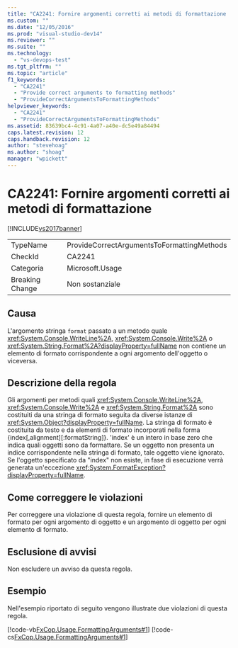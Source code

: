 ```yaml
---
title: "CA2241: Fornire argomenti corretti ai metodi di formattazione | Microsoft Docs"
ms.custom: ""
ms.date: "12/05/2016"
ms.prod: "visual-studio-dev14"
ms.reviewer: ""
ms.suite: ""
ms.technology: 
  - "vs-devops-test"
ms.tgt_pltfrm: ""
ms.topic: "article"
f1_keywords: 
  - "CA2241"
  - "Provide correct arguments to formatting methods"
  - "ProvideCorrectArgumentsToFormattingMethods"
helpviewer_keywords: 
  - "CA2241"
  - "ProvideCorrectArgumentsToFormattingMethods"
ms.assetid: 83639bc4-4c91-4a07-a40e-dc5e49a84494
caps.latest.revision: 12
caps.handback.revision: 12
author: "stevehoag"
ms.author: "shoag"
manager: "wpickett"
---
```

# CA2241: Fornire argomenti corretti ai metodi di formattazione
[!INCLUDE[vs2017banner](../code-quality/includes/vs2017banner.md)]

|||  
|-|-|  
|TypeName|ProvideCorrectArgumentsToFormattingMethods|  
|CheckId|CA2241|  
|Categoria|Microsoft.Usage|  
|Breaking Change|Non sostanziale|  
  
## Causa  
 L'argomento stringa `format` passato a un metodo quale <xref:System.Console.WriteLine%2A>, <xref:System.Console.Write%2A> o <xref:System.String.Format%2A?displayProperty=fullName> non contiene un elemento di formato corrispondente a ogni argomento dell'oggetto o viceversa.  
  
## Descrizione della regola  
 Gli argomenti per metodi quali <xref:System.Console.WriteLine%2A>, <xref:System.Console.Write%2A> e <xref:System.String.Format%2A> sono costituiti da una stringa di formato seguita da diverse istanze di <xref:System.Object?displayProperty=fullName>.  La stringa di formato è costituita da testo e da elementi di formato incorporati nella forma {index\[,alignment\]\[:formatString\]}. 'index' è un intero in base zero che indica quali oggetti sono da formattare.  Se un oggetto non presenta un indice corrispondente nella stringa di formato, tale oggetto viene ignorato.  Se l'oggetto specificato da "index" non esiste, in fase di esecuzione verrà generata un'eccezione <xref:System.FormatException?displayProperty=fullName>.  
  
## Come correggere le violazioni  
 Per correggere una violazione di questa regola, fornire un elemento di formato per ogni argomento di oggetto e un argomento di oggetto per ogni elemento di formato.  
  
## Esclusione di avvisi  
 Non escludere un avviso da questa regola.  
  
## Esempio  
 Nell'esempio riportato di seguito vengono illustrate due violazioni di questa regola.  
  
 [!code-vb[FxCop.Usage.FormattingArguments#1](../code-quality/codesnippet/VisualBasic/ca2241-provide-correct-arguments-to-formatting-methods_1.vb)]
 [!code-cs[FxCop.Usage.FormattingArguments#1](../code-quality/codesnippet/CSharp/ca2241-provide-correct-arguments-to-formatting-methods_1.cs)]